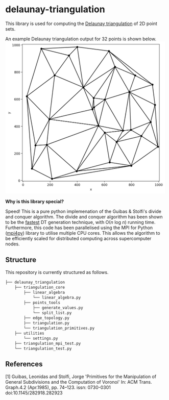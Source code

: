 # delaunay-triangulation
This library is used for computing the [Delaunay triangulation](https://en.wikipedia.org/wiki/Delaunay_triangulation) of 2D point sets.

An example Delaunay triangulation output for 32 points is shown below.
<img src="./images/Figure 2021-02-24 110617.png" alt="drawing" width="500"/>

**Why is this library special?**

Speed! This is a pure python implemenation of the Guibas &amp; Stolfi's divide and conquer algorithm. The divide and conquer algorithm has been shown to be the [fastest](https://people.eecs.berkeley.edu/~jrs/meshpapers/SuDrysdale.pdf) DT generation technique, with O(*n* log *n*) running time. Furthermore, this code has been parallelised using the MPI for Python ([mpi4py](https://github.com/mpi4py/mpi4py)) library to utilise multiple CPU cores. This allows the algorithm to be efficiently scaled for distributed computing across supercomputer nodes.

## Structure
This repository is currently structured as follows.

    ├── delaunay_triangulation       
        ├── triangulation_core
            ├── linear_algebra
                └── linear_algebra.py
            ├── points_tools   
                ├── generate_values.py
                └── split_list.py
            ├── edge_topology.py
            ├── triangulation.py
            └── triangulation_primitives.py  
        ├── utilities    
            └── settings.py
        ├── triangulation_mpi_test.py
        └── triangulation_test.py
        
## References
<a id="1">[1]</a> 
Guibas, Leonidas and Stolfi, Jorge
'Primitives for the Manipulation of General Subdivisions and the Computation of Voronoi'
In: ACM Trans. Graph.4.2  (Apr.1985),  pp.  74–123.
issn:  0730-0301
doi:10.1145/282918.282923
